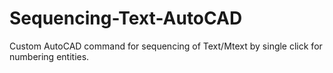 # Sequencing-Text-AutoCAD
Custom AutoCAD command for sequencing of Text/Mtext by single click for numbering entities.
